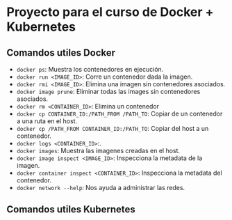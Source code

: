 # Proyecto para el curso de Docker + Kubernetes

## Comandos utiles Docker

- `docker ps`: Muestra los contenedores en ejecución.
- `docker run <IMAGE_ID>`: Corre un contenedor dada la imagen.
- `docker rmi <IMAGE_ID>`: Elimina una imagen sin contenedores asociados.
- `docker image prune`: Eliminar todas las images sin contenedores asociados.
- `docker rm <CONTAINER_ID>`: Elimina un contenedor
- `docker cp CONTAINER_ID:/PATH_FROM /PATH_TO`: Copiar de un contenedor a una ruta en el host.
- `docker cp /PATH_FROM CONTAINER_ID:/PATH_TO`: Copiar del host a un contenedor.
- `docker logs <CONTAINER_ID>`:.
- `docker images`: Muestra las imagenes creadas en el host.
- `docker image inspect <IMAGE_ID>`: Inspecciona la metadata de la imagen.
- `docker container inspect <CONTAINER_ID>`: Inspecciona la metadata del contenedor.
- `docker network --help`: Nos ayuda a administrar las redes.

## Comandos utiles Kubernetes
